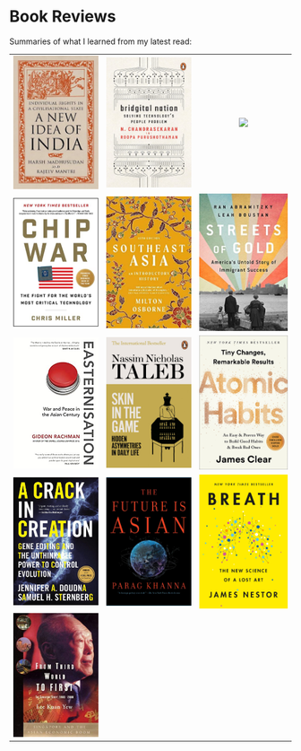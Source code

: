 # Book Reviews

Summaries of what I learned from my latest read:

| | | |
|:-:|:-:|:-:|
|<a href="./bookreviews/anewideaofindia/anewideaofindia.html"><img width="256" src="./bookreviews/anewideaofindia/anewideaofindia.jpg"></a>|<a href="./bookreviews/Bridgital/bridgital.html"><img width="256" src="./bookreviews/Bridgital/bridgital.jpg"></a>|<a href="./bookreviews/indiaway/indiaway.html"><img width="256" src="./bookreviews/indiaway/indiaway.jpg"></a>| 
|<a href="./bookreviews/chipwar/chipwar.html"><img width="256" src="./bookreviews/chipwar/chipwar.jpeg"></a>|<a href="./bookreviews/southeastasia/seasia.html"><img width="256" src="./bookreviews/southeastasia/seasia.jpg"></a>|<a href="./bookreviews/streetsofgold/streetsofgold.html"><img width="256" src="./bookreviews/streetsofgold/streetsofgold.jpg"></a>|
|<a href="./bookreviews/easternisation/easternisation.html"><img width="256" src="./bookreviews/easternisation/easternisation.jpeg"></a>|<a href="./bookreviews/skininthegame/skininthegame.html"><img width="256" src="./bookreviews/skininthegame/skininthegame.jpeg"></a>|<a href="./bookreviews/atomichabits/atomichabits.html"><img width="256" src="./bookreviews/atomichabits/atomichabits.jpeg"></a>|
|<a href="./bookreviews/crispr/crispr.html"><img width="256" src="./bookreviews/crispr/crispr_cover.jpeg"></a>|<a href="./bookreviews/future_is_asian/futureisasian.html"><img width="256" src="./bookreviews/future_is_asian/future_is_asian.jpeg"></a>|<a href="./bookreviews/breath/breath.html"><img width="256" src="./bookreviews/breath/breath_cover.jpeg"></a>|
|<a href="./bookreviews/fromthirdworldtofirst/thirdworldtofirst.html"><img width="256" src="./bookreviews/fromthirdworldtofirst/thirdworldtofirst.jpg">|||
